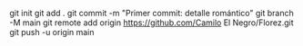 git init
git add .
git commit -m "Primer commit: detalle romántico"
git branch -M main
git remote add origin https://github.com/Camilo El Negro/Florez.git
git push -u origin main
